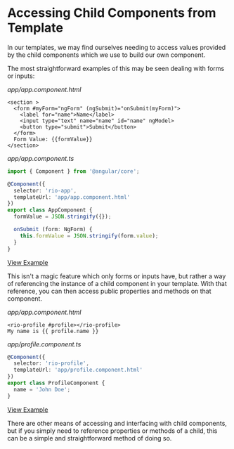 # Accessing Child Components from Template

In our templates, we may find ourselves needing to access values provided by the child components which we use to build our own component.

The most straightforward examples of this may be seen dealing with forms or inputs:

_app/app.component.html_

```markup
<section >
  <form #myForm="ngForm" (ngSubmit)="onSubmit(myForm)">
    <label for="name">Name</label>
    <input type="text" name="name" id="name" ngModel>
    <button type="submit">Submit</button>
  </form>
  Form Value: {{formValue}}
</section>
```

_app/app.component.ts_

```typescript
import { Component } from '@angular/core';

@Component({
  selector: 'rio-app',
  templateUrl: 'app/app.component.html'
})
export class AppComponent {
  formValue = JSON.stringify({});

  onSubmit (form: NgForm) {
    this.formValue = JSON.stringify(form.value);
  }
}
```

[View Example](https://plnkr.co/edit/hfv5RC?p=preview)

This isn't a magic feature which only forms or inputs have, but rather a way of referencing the instance of a child component in your template. With that reference, you can then access public properties and methods on that component.

_app/app.component.html_

```markup
<rio-profile #profile></rio-profile>
My name is {{ profile.name }}
```

_app/profile.component.ts_

```typescript
@Component({
  selector: 'rio-profile',
  templateUrl: 'app/profile.component.html'
})
export class ProfileComponent {
  name = 'John Doe';
}
```

[View Example](https://plnkr.co/edit/wEFOta?p=preview)

There are other means of accessing and interfacing with child components, but if you simply need to reference properties or methods of a child, this can be a simple and straightforward method of doing so.

